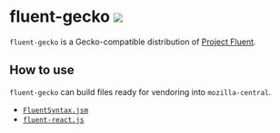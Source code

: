 # fluent-gecko ![](https://github.com/projectfluent/fluent.js/workflows/test/badge.svg)

`fluent-gecko` is a Gecko-compatible distribution of [Project Fluent][].

[Project Fluent]: https://projectfluent.org


## How to use

`fluent-gecko` can build files ready for vendoring into `mozilla-central`.

  - [`FluentSyntax.jsm`](https://searchfox.org/mozilla-central/source/intl/l10n/FluentSyntax.jsm)
  - [`fluent-react.js`](https://searchfox.org/mozilla-central/source/devtools/client/shared/vendor/fluent-react.js)
